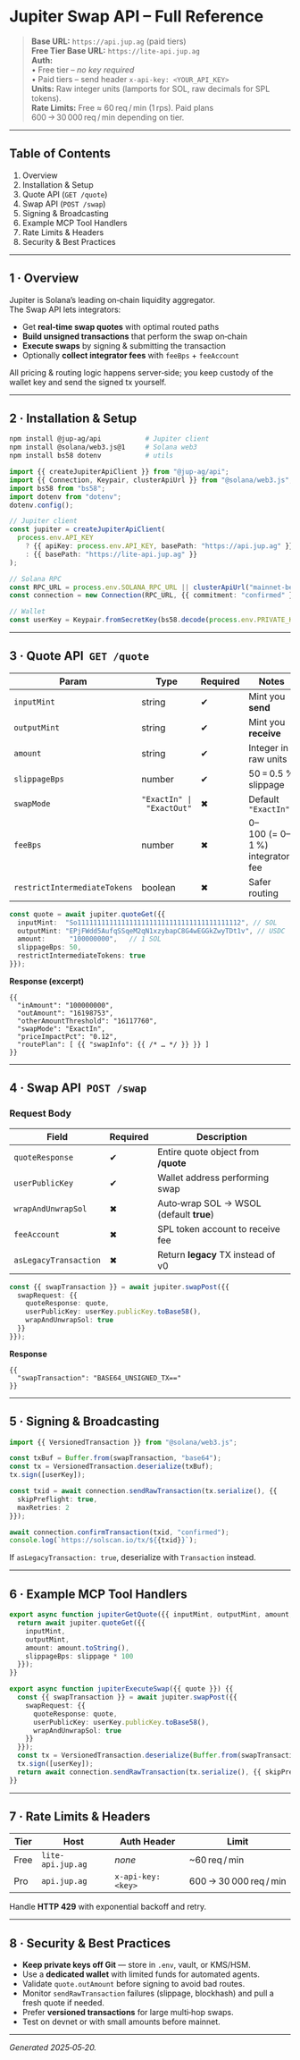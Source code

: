 # Jupiter Swap API – Full Reference

> **Base URL:** `https://api.jup.ag` (paid tiers)  
> **Free Tier Base URL:** `https://lite-api.jup.ag`  
> **Auth:**  
> • Free tier – *no key required*  
> • Paid tiers – send header `x-api-key: <YOUR_API_KEY>`  
> **Units:** Raw integer units (lamports for SOL, raw decimals for SPL tokens).  
> **Rate Limits:** Free ≈ 60 req / min (1 rps). Paid plans 600 → 30 000 req / min depending on tier.

---

## Table of Contents
1. Overview  
2. Installation & Setup  
3. Quote API (`GET /quote`)  
4. Swap API (`POST /swap`)  
5. Signing & Broadcasting  
6. Example MCP Tool Handlers  
7. Rate Limits & Headers  
8. Security & Best Practices

---

## 1 · Overview

Jupiter is Solana’s leading on‑chain liquidity aggregator.  
The Swap API lets integrators:

* Get **real‑time swap quotes** with optimal routed paths  
* **Build unsigned transactions** that perform the swap on‑chain  
* **Execute swaps** by signing & submitting the transaction  
* Optionally **collect integrator fees** with `feeBps` + `feeAccount`

All pricing & routing logic happens server‑side; you keep custody of the
wallet key and send the signed tx yourself.

---

## 2 · Installation & Setup

```bash
npm install @jup-ag/api           # Jupiter client
npm install @solana/web3.js@1     # Solana web3
npm install bs58 dotenv           # utils
```

```ts
import {{ createJupiterApiClient }} from "@jup-ag/api";
import {{ Connection, Keypair, clusterApiUrl }} from "@solana/web3.js";
import bs58 from "bs58";
import dotenv from "dotenv";
dotenv.config();

// Jupiter client
const jupiter = createJupiterApiClient(
  process.env.API_KEY
    ? {{ apiKey: process.env.API_KEY, basePath: "https://api.jup.ag" }}
    : {{ basePath: "https://lite-api.jup.ag" }}
);

// Solana RPC
const RPC_URL = process.env.SOLANA_RPC_URL || clusterApiUrl("mainnet-beta");
const connection = new Connection(RPC_URL, {{ commitment: "confirmed" }});

// Wallet
const userKey = Keypair.fromSecretKey(bs58.decode(process.env.PRIVATE_KEY!));
```

---

## 3 · Quote API  `GET /quote`

| Param | Type | Required | Notes |
|-------|------|----------|-------|
| `inputMint`  | string | ✔ | Mint you **send** |
| `outputMint` | string | ✔ | Mint you **receive** |
| `amount`     | string | ✔ | Integer in raw units |
| `slippageBps`| number | ✔ | 50 = 0.5 % slippage |
| `swapMode`   | `"ExactIn" \| "ExactOut"` | ✖ | Default `"ExactIn"` |
| `feeBps`     | number | ✖ | 0–100 (= 0–1 %) integrator fee |
| `restrictIntermediateTokens` | boolean | ✖ | Safer routing |

```ts
const quote = await jupiter.quoteGet({{
  inputMint:  "So11111111111111111111111111111111111111112", // SOL
  outputMint: "EPjFWdd5AufqSSqeM2qN1xzybapC8G4wEGGkZwyTDt1v", // USDC
  amount:      "100000000",   // 1 SOL
  slippageBps: 50,
  restrictIntermediateTokens: true
}});
```

**Response (excerpt)**

```jsonc
{{
  "inAmount": "100000000",
  "outAmount": "16198753",
  "otherAmountThreshold": "16117760",
  "swapMode": "ExactIn",
  "priceImpactPct": "0.12",
  "routePlan": [ {{ "swapInfo": {{ /* … */ }} }} ]
}}
```

---

## 4 · Swap API  `POST /swap`

### Request Body

| Field | Required | Description |
|-------|----------|-------------|
| `quoteResponse` | ✔ | Entire quote object from **/quote** |
| `userPublicKey` | ✔ | Wallet address performing swap |
| `wrapAndUnwrapSol` | ✖ | Auto‑wrap SOL → WSOL (default **true**) |
| `feeAccount` | ✖ | SPL token account to receive fee |
| `asLegacyTransaction` | ✖ | Return **legacy** TX instead of v0 |

```ts
const {{ swapTransaction }} = await jupiter.swapPost({{
  swapRequest: {{
    quoteResponse: quote,
    userPublicKey: userKey.publicKey.toBase58(),
    wrapAndUnwrapSol: true
  }}
}});
```

**Response**

```jsonc
{{
  "swapTransaction": "BASE64_UNSIGNED_TX=="
}}
```

---

## 5 · Signing & Broadcasting

```ts
import {{ VersionedTransaction }} from "@solana/web3.js";

const txBuf = Buffer.from(swapTransaction, "base64");
const tx = VersionedTransaction.deserialize(txBuf);
tx.sign([userKey]);

const txid = await connection.sendRawTransaction(tx.serialize(), {{
  skipPreflight: true,
  maxRetries: 2
}});

await connection.confirmTransaction(txid, "confirmed");
console.log(`https://solscan.io/tx/${{txid}}`);
```

If `asLegacyTransaction: true`, deserialize with `Transaction` instead.

---

## 6 · Example MCP Tool Handlers

```ts
export async function jupiterGetQuote({{ inputMint, outputMint, amount, slippage }}) {{
  return await jupiter.quoteGet({{
    inputMint,
    outputMint,
    amount: amount.toString(),
    slippageBps: slippage * 100
  }});
}}

export async function jupiterExecuteSwap({{ quote }}) {{
  const {{ swapTransaction }} = await jupiter.swapPost({{
    swapRequest: {{
      quoteResponse: quote,
      userPublicKey: userKey.publicKey.toBase58(),
      wrapAndUnwrapSol: true
    }}
  }});
  const tx = VersionedTransaction.deserialize(Buffer.from(swapTransaction, "base64"));
  tx.sign([userKey]);
  return await connection.sendRawTransaction(tx.serialize(), {{ skipPreflight: true }});
}}
```

---

## 7 · Rate Limits & Headers

| Tier | Host | Auth Header | Limit |
|------|------|-------------|-------|
| Free | `lite-api.jup.ag` | *none* | ~60 req / min |
| Pro  | `api.jup.ag` | `x-api-key: <key>` | 600 → 30 000 req / min |

Handle **HTTP 429** with exponential backoff and retry.

---

## 8 · Security & Best Practices

* **Keep private keys off Git** — store in `.env`, vault, or KMS/HSM.  
* Use a **dedicated wallet** with limited funds for automated agents.  
* Validate `quote.outAmount` before signing to avoid bad routes.  
* Monitor `sendRawTransaction` failures (slippage, blockhash) and pull a fresh quote if needed.  
* Prefer **versioned transactions** for large multi‑hop swaps.  
* Test on devnet or with small amounts before mainnet.

---

*Generated 2025‑05‑20.*
